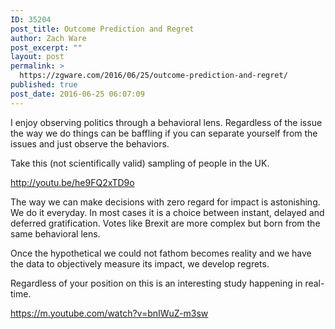 ```yaml
---
ID: 35204
post_title: Outcome Prediction and Regret
author: Zach Ware
post_excerpt: ""
layout: post
permalink: >
  https://zgware.com/2016/06/25/outcome-prediction-and-regret/
published: true
post_date: 2016-06-25 06:07:09
---
```

I enjoy observing politics through a behavioral lens. Regardless of the issue the way we do things can be baffling if you can separate yourself from the issues and just observe the behaviors.

Take this (not scientifically valid) sampling of people in the UK.

http://youtu.be/he9FQ2xTD9o

The way we can make decisions with zero regard for impact is astonishing. We do it everyday. In most cases it is a choice between instant, delayed and deferred gratification. Votes like Brexit are more complex but born from the same behavioral lens.

Once the hypothetical we could not fathom becomes reality and we have the data to objectively measure its impact, we develop regrets.&nbsp;

Regardless of your position on this is an interesting study happening in real-time.&nbsp;

https://m.youtube.com/watch?v=bnIWuZ-m3sw
